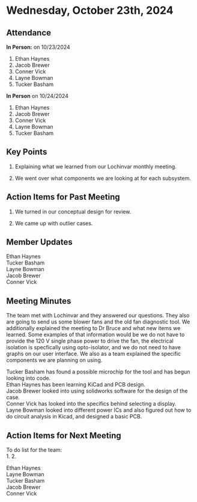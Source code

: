 # Wednesday, October 23th, 2024

## Attendance
**In Person:** on 10/23/2024
1. Ethan Haynes
2. Jacob Brewer
3. Conner Vick
4. Layne Bowman
5. Tucker Basham

**In Person** on 10/24/2024
1. Ethan Haynes
2. Jacob Brewer
3. Conner Vick
4. Layne Bowman
5. Tucker Basham

## Key Points
1. Explaining what we learned from our Lochinvar monthly meeting.

2. We went over what components we are looking at for each subsystem.
   
## Action Items for Past Meeting
1. We turned in our conceptual design for review.
  
2. We came up with outlier cases.

## Member Updates
Ethan Haynes  
Tucker Basham   
Layne Bowman  
Jacob Brewer  
Conner Vick   

## Meeting Minutes
The team met with Lochinvar and they answered our questions. They also are going to send us some blower fans and the old fan diagnostic tool. We additionally explained the meeting to Dr Bruce and what new items we learned. Some examples of that information would be we do not have to provide the 120 V single phase power to drive the fan, the electrical isolation is specfically using opto-isolator, and we do not need to have graphs on our user interface. We also as a team explained the specific components we are planning on using.

Tucker Basham has found a possible microchip for the tool and has begun looking into code.  
Ethan Haynes has been learning KiCad and PCB design.  
Jacob Brewer looked into using solidworks software for the design of the case.  
Conner Vick has looked into the specifics behind selecting a display.  
Layne Bowman looked into different power ICs and also figured out how to do circuit analysis in Kicad, and designed a basic PCB.  


## Action Items for Next Meeting
To do list for the team:  
1. 
2. 

Ethan Haynes  
Layne Bowman  
Tucker Basham  
Jacob Brewer  
Conner Vick  
